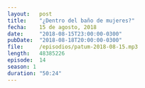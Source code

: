 ```yaml
---
layout:   post
title:    "¿Dentro del baño de mujeres?"
fecha:    15 de agosto, 2018
date:     "2018-08-15T23:00:00-0300"
pubDate:  "2018-08-18T20:00:00-0300"
file:     /episodios/patum-2018-08-15.mp3
length:   48385226
episode:  14
season: 1
duration: "50:24"
---
```

